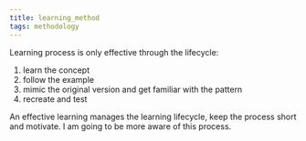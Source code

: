 ```yaml
---
title: learning_method
tags: methodology 
---
```


Learning process is only effective through the lifecycle:
1. learn the concept
2. follow the example
3. mimic the original version and get familiar with the pattern
4. recreate and test

An effective learning manages the learning lifecycle, keep the process short and motivate. I am going to be more aware of this process.
